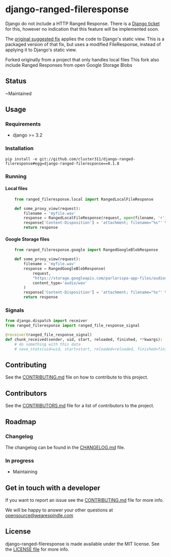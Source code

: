 # django-ranged-fileresponse

Django do not include a HTTP Ranged Response. There is a [Django ticket](https://code.djangoproject.com/ticket/22479)
for this, however no indication that this feature will be implemented soon.

The [original suggested fix](https://github.com/satchamo/django/commit/2ce75c5c4bee2a858c0214d136bfcd351fcde11d)
applies the code to Django's static view. This is a packaged version of that fix,
but uses a modified FileResponse, instead of applying it to Django's static view.

Forked originally from a project that only handles local files
This fork also include Ranged Responses from open Google Storage Blobs

## Status

~Maintained

## Usage

### Requirements

 * django >= 3.2

### Installation

    pip install -e git://github.com/cluster311/django-ranged-fileresponse#egg=django-ranged-fileresponse==0.1.8

### Running

#### Local files

```python
    from ranged_fileresponse.local import RangedLocalFileResponse

    def some_proxy_view(request):
        filename = 'myfile.wav'
        response = RangedLocalFileResponse(request, open(filename, 'r'), content_type='audio/wav')
        response['Content-Disposition'] = 'attachment; filename="%s"' % filename
        return response
```

#### Google Storage files

```python
    from ranged_fileresponse.google import RangedGoogleBlobResponse

    def some_proxy_view(request):
        filename = 'myfile.wav'
        response = RangedGoogleBlobResponse(
            request,
            "https://storage.googleapis.com/parlarispa-app-files/audios/s02e38-adria-mercader.mp3",  # the media URL
            content_type='audio/wav'
        )
        response['Content-Disposition'] = 'attachment; filename="%s"' % filename
        return response
```

### Signals

```python
from django.dispatch import receiver
from ranged_fileresponse import ranged_file_response_signal

@receiver(ranged_file_response_signal)
def chunk_received(sender, uid, start, reloaded, finished, **kwargs):
    # do something with this data
    # save_stats(uid=uid, start=start, reloaded=reloaded, finished=finished)
```

## Contributing

See the [CONTRIBUTING.md](CONTRIBUTING.md) file on how to contribute to this project.

## Contributors

See the [CONTRIBUTORS.md](CONTRIBUTORS.md) file for a list of contributors to the project.

## Roadmap

### Changelog

The changelog can be found in the [CHANGELOG.md](CHANGELOG.md) file.

### In progress

 * Maintaining

## Get in touch with a developer

If you want to report an issue see the [CONTRIBUTING.md](CONTRIBUTING.md) file for more info.

We will be happy to answer your other questions at opensource@wearespindle.com

## License

django-ranged-fileresponse is made available under the MIT license. See the [LICENSE file](LICENSE) for more info.
